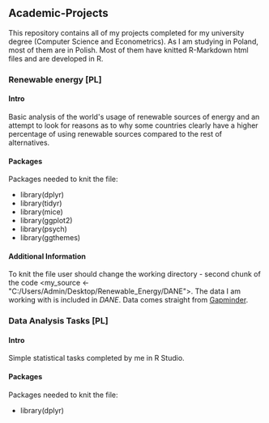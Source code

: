 ## Academic-Projects
This repository contains all of my projects completed for my university degree (Computer Science and Econometrics). As I am studying in Poland, most of them are in Polish. Most of them have knitted R-Markdown html files and are developed in R. 

### Renewable energy [PL]
#### Intro
Basic analysis of the world's usage of renewable sources of energy and an attempt to look for reasons as to why some countries clearly have a higher percentage of using renewable sources compared to the rest of alternatives.
#### Packages
Packages needed to knit the file:
* library(dplyr)
* library(tidyr)
* library(mice)
* library(ggplot2)
* library(psych)
* library(ggthemes)
#### Additional Information
To knit the file user should change the working directory - second chunk of the code <my_source <- "C:/Users/Admin/Desktop/Renewable_Energy/DANE">. The data I am working with is included in *DANE*. Data comes straight from [Gapminder](https://www.gapminder.org/).

### Data Analysis Tasks [PL]
#### Intro
Simple statistical tasks completed by me in R Studio. 
#### Packages
Packages needed to knit the file:
* library(dplyr)


